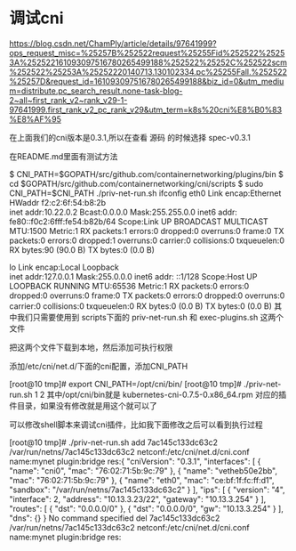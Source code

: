 # 调试cni

https://blog.csdn.net/ChamPly/article/details/97641999?ops_request_misc=%25257B%252522request%25255Fid%252522%25253A%252522161093097516780265499188%252522%25252C%252522scm%252522%25253A%25252220140713.130102334.pc%25255Fall.%252522%25257D&request_id=161093097516780265499188&biz_id=0&utm_medium=distribute.pc_search_result.none-task-blog-2~all~first_rank_v2~rank_v29-1-97641999.first_rank_v2_pc_rank_v29&utm_term=k8s%20cni%E8%B0%83%E8%AF%95


在上面我们的cni版本是0.3.1,所以在查看 源码 的时候选择 spec-v0.3.1

在README.md里面有测试方法

$ CNI_PATH=$GOPATH/src/github.com/containernetworking/plugins/bin
$ cd $GOPATH/src/github.com/containernetworking/cni/scripts
$ sudo CNI_PATH=$CNI_PATH ./priv-net-run.sh ifconfig
eth0      Link encap:Ethernet  HWaddr f2:c2:6f:54:b8:2b  
          inet addr:10.22.0.2  Bcast:0.0.0.0  Mask:255.255.0.0
          inet6 addr: fe80::f0c2:6fff:fe54:b82b/64 Scope:Link
          UP BROADCAST MULTICAST  MTU:1500  Metric:1
          RX packets:1 errors:0 dropped:0 overruns:0 frame:0
          TX packets:0 errors:0 dropped:1 overruns:0 carrier:0
          collisions:0 txqueuelen:0
          RX bytes:90 (90.0 B)  TX bytes:0 (0.0 B)

lo        Link encap:Local Loopback  
          inet addr:127.0.0.1  Mask:255.0.0.0
          inet6 addr: ::1/128 Scope:Host
          UP LOOPBACK RUNNING  MTU:65536  Metric:1
          RX packets:0 errors:0 dropped:0 overruns:0 frame:0
          TX packets:0 errors:0 dropped:0 overruns:0 carrier:0
          collisions:0 txqueuelen:0
          RX bytes:0 (0.0 B)  TX bytes:0 (0.0 B)
其中我们只需要使用到 scripts下面的 priv-net-run.sh 和 exec-plugins.sh 这两个文件

把这两个文件下载到本地，然后添加可执行权限

添加/etc/cni/net.d/下面的cni配置，添加CNI_PATH

[root@10 tmp]# export CNI_PATH=/opt/cni/bin/
[root@10 tmp]# ./priv-net-run.sh
1
2
其中/opt/cni/bin就是 kubernetes-cni-0.7.5-0.x86_64.rpm 对应的插件目录，如果没有修改就是用这个就可以了

可以修改shell脚本来调试cni插件，比如我下面修改之后可以看到执行过程

[root@10 tmp]# ./priv-net-run.sh
add 7ac145c133dc63c2 /var/run/netns/7ac145c133dc63c2
netconf:/etc/cni/net.d/cni.conf
name:mynet
plugin:bridge
res:{
    "cniVersion": "0.3.1",
    "interfaces": [
        {
            "name": "cni0",
            "mac": "76:02:71:5b:9c:79"
        },
        {
            "name": "vetheb50e2bb",
            "mac": "76:02:71:5b:9c:79"
        },
        {
            "name": "eth0",
            "mac": "ce:bf:1f:fc:ff:d1",
            "sandbox": "/var/run/netns/7ac145c133dc63c2"
        }
    ],
    "ips": [
        {
            "version": "4",
            "interface": 2,
            "address": "10.13.3.23/22",
            "gateway": "10.13.3.254"
        }
    ],
    "routes": [
        {
            "dst": "0.0.0.0/0"
        },
        {
            "dst": "0.0.0.0/0",
            "gw": "10.13.3.254"
        }
    ],
    "dns": {}
}
No command specified
del 7ac145c133dc63c2 /var/run/netns/7ac145c133dc63c2
netconf:/etc/cni/net.d/cni.conf
name:mynet
plugin:bridge
res:
